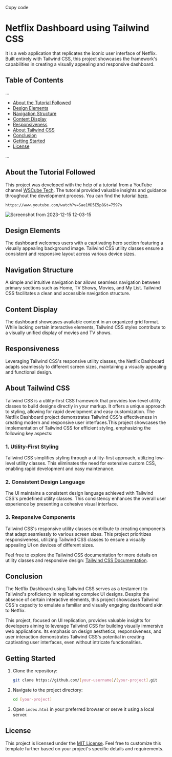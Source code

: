Copy code
# Netflix Dashboard using Tailwind CSS

It is a web application that replicates the iconic user interface of Netflix. Built entirely with Tailwind CSS, this project showcases the framework's capabilities in creating a visually appealing and responsive dashboard.

## Table of Contents
...

- [About the Tutorial Followed](#about-the-tutorial-followed)
- [Design Elements](#design-elements)
- [Navigation Structure](#navigation-structure)
- [Content Display](#content-display)
- [Responsiveness](#responsiveness)
- [About Tailwind CSS](#about-tailwind-css)
- [Conclusion](#conclusion)
- [Getting Started](#getting-started)
- [License](#license)

...

## About the Tutorial Followed

This project was developed with the help of a tutorial from a YouTube channel [WSCube Tech](https://www.youtube.com/@wscubetech). The tutorial provided valuable insights and guidance throughout the development process. You can find the tutorial [here](https://www.youtube.com/watch?v=Sae1MD5E5p8&t=7597s).

    https://www.youtube.com/watch?v=Sae1MD5E5p8&t=7597s

![Screenshot from 2023-12-15 12-03-15](https://github.com/Aparnaraha/Netflix-Dashboard-using-Tailwind-Css/assets/83156043/ad973495-3819-4698-bc53-34db24741ad3)

 ## Design Elements

The dashboard welcomes users with a captivating hero section featuring a visually appealing background image. Tailwind CSS utility classes ensure a consistent and responsive layout across various device sizes.

## Navigation Structure

A simple and intuitive navigation bar allows seamless navigation between primary sections such as Home, TV Shows, Movies, and My List. Tailwind CSS facilitates a clean and accessible navigation structure.

## Content Display

The dashboard showcases available content in an organized grid format. While lacking certain interactive elements, Tailwind CSS styles contribute to a visually unified display of movies and TV shows.

## Responsiveness

Leveraging Tailwind CSS's responsive utility classes, the Netflix Dashboard adapts seamlessly to different screen sizes, maintaining a visually appealing and functional design.

## About Tailwind CSS

Tailwind CSS is a utility-first CSS framework that provides low-level utility classes to build designs directly in your markup. It offers a unique approach to styling, allowing for rapid development and easy customization. The Netflix Dashboard project demonstrates Tailwind CSS's effectiveness in creating modern and responsive user interfaces.This project showcases the implementation of Tailwind CSS for efficient styling, emphasizing the following key aspects:

### 1. Utility-First Styling

Tailwind CSS simplifies styling through a utility-first approach, utilizing low-level utility classes. This eliminates the need for extensive custom CSS, enabling rapid development and easy maintenance.

### 2. Consistent Design Language

The UI maintains a consistent design language achieved with Tailwind CSS's predefined utility classes. This consistency enhances the overall user experience by presenting a cohesive visual interface.

### 3. Responsive Components

Tailwind CSS's responsive utility classes contribute to creating components that adapt seamlessly to various screen sizes. This project prioritizes responsiveness, utilizing Tailwind CSS classes to ensure a visually appealing UI on devices of different sizes.

Feel free to explore the Tailwind CSS documentation for more details on utility classes and responsive design: [Tailwind CSS Documentation](https://tailwindcss.com/docs).


## Conclusion

The Netflix Dashboard using Tailwind CSS serves as a testament to Tailwind's proficiency in replicating complex UI designs. Despite the absence of certain interactive elements, this project showcases Tailwind CSS's capacity to emulate a familiar and visually engaging dashboard akin to Netflix.

This project, focused on UI replication, provides valuable insights for developers aiming to leverage Tailwind CSS for building visually immersive web applications. Its emphasis on design aesthetics, responsiveness, and user interaction demonstrates Tailwind CSS's potential in creating captivating user interfaces, even without intricate functionalities.

## Getting Started

1. Clone the repository:

    ```bash
    git clone https://github.com/[your-username]/[your-project].git
    ```

2. Navigate to the project directory:

    ```bash
    cd [your-project]
    ```

3. Open `index.html` in your preferred browser or serve it using a local server.

## License

This project is licensed under the [MIT License](LICENSE).
Feel free to customize this template further based on your project's specific details and requirements.




   
